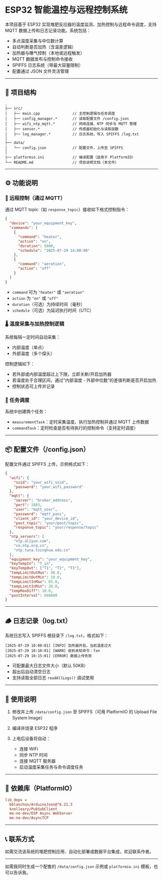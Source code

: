 # ESP32 智能温控与远程控制系统

本项目基于 ESP32 实现堆肥反应器的温度监测、加热控制与远程命令调度，支持 MQTT 数据上传和日志记录功能。系统包括：

* 多点温度采集与中位数计算
* 自动判断是否加热（含温差逻辑）
* 加热器与曝气控制（本地或远程触发）
* MQTT 数据发布与控制命令接收
* SPIFFS 日志系统（带最大容量限制）
* 配置通过 JSON 文件灵活管理

---

## 📁 项目结构

```
.
├── src/
│   ├── main.cpp               // 主控制逻辑与任务调度
│   ├── config_manager.*       // 读取配置文件 /config.json
│   ├── wifi_ntp_mqtt.*        // 网络连接、NTP 同步与 MQTT 管理
│   ├── sensor.*               // 传感器初始化与读取函数
│   ├── log_manager.*          // 日志系统，写入 SPIFFS /log.txt
│
├── data/
│   └── config.json            // 配置文件，上传至 SPIFFS
│
├── platformio.ini             // 编译配置（适用于 PlatformIO）
└── README.md                  // 项目说明文档（本文件）
```

---

## ⚙️ 功能说明

### 📡 远程控制（通过 MQTT）

通过 MQTT topic（如 `response_topic`）接收如下格式控制指令：

```json
{
  "device": "your_equipment_key",
  "commands": [
    {
      "command": "heater",
      "action": "on",
      "duration": 5000,
      "schedule": "2025-07-29 14:00:00"
    },
    {
      "command": "aeration",
      "action": "off"
    }
  ]
}
```

* `command` 可为 `"heater"` 或 `"aeration"`
* `action` 为 `"on"` 或 `"off"`
* `duration`（可选）为持续时间（毫秒）
* `schedule`（可选）为延迟执行时间（UTC）

### 🌡️ 温度采集与加热控制逻辑

系统每隔一定时间自动采集：

* 内部温度（单点）
* 外部温度（多个探头）

控制逻辑如下：

* 若外部或内部温度超过上下限，立即关断/开启加热器
* 若温度处于合理区间，通过“内部温度 - 外部中位数”的差值判断是否开启加热
* 控制状态可上传并记录

### 🧠 任务调度

系统中创建两个任务：

* `measurementTask`：定时采集温度、执行加热控制并通过 MQTT 上传数据
* `commandTask`：定时检查是否有待执行的控制命令（支持定时调度）

---

## 📦 配置文件（/config.json）

配置文件通过 SPIFFS 上传，示例格式如下：

```json
{
  "wifi": {
    "ssid": "your_wifi_ssid",
    "password": "your_wifi_password"
  },
  "mqtt": {
    "server": "broker_address",
    "port": 1883,
    "user": "mqtt_user",
    "password": "mqtt_pass",
    "client_id": "your_device_id",
    "post_topic": "your/post/topic",
    "response_topic": "your/response/topic"
  },
  "ntp_servers": [
    "ntp.aliyun.com",
    "cn.ntp.org.cn",
    "ntp.tuna.tsinghua.edu.cn"
  ],
  "equipment_key": "your_equipment_key",
  "keyTempIn": "T_in",
  "keyTempOut": ["T1", "T2", "T3"],
  "tempLimitOutMax": 40.0,
  "tempLimitOutMin": 10.0,
  "tempLimitInMax": 65.0,
  "tempLimitInMin": 30.0,
  "tempMaxDiff": 10.0,
  "postInterval": 600000
}
```

---

## 🪵 日志记录（log.txt）

系统日志写入 SPIFFS 根目录下 `/log.txt`，格式如下：

```
[2025-07-29 10:00:01] [INFO] 加热器开启，当前温差过大
[2025-07-29 10:10:01] [WARN] 收到未知命令：fan
[2025-07-29 10:15:01] [ERROR] 数据上传失败
```

* 可配置最大日志文件大小（默认 50KB）
* 超出后自动清空日志
* 支持读取全部日志 `readAllLogs()` 调试使用

---

## 🚀 使用说明

1. 修改并上传 `/data/config.json` 至 SPIFFS（可用 PlatformIO 的 Upload File System Image）
2. 编译并烧录 ESP32 程序
3. 上电后设备将自动：

   * 连接 WiFi
   * 同步 NTP 时间
   * 连接 MQTT 服务器
   * 启动温度采集任务与命令调度任务

---

## 📌 依赖库（PlatformIO）

```ini
lib_deps =
  bblanchon/ArduinoJson@^6.21.3
  knolleary/PubSubClient
  me-no-dev/ESP Async WebServer
  me-no-dev/AsyncTCP
```

---

## 📞 联系方式

如需交流该系统的堆肥控制应用、自动化部署或数据平台集成，欢迎联系作者。

---

如需我同时生成一个配套的 `/data/config.json` 示例或 `platformio.ini` 模板，也可以告诉我。
